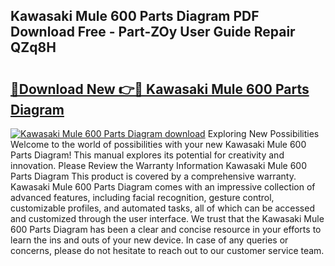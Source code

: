 ## Kawasaki Mule 600 Parts Diagram PDF Download Free - Part-ZOy User Guide Repair QZq8H

# <h2><a href="http://dfl3ct.blite.top/?on=Kawasaki+Mule+600+Parts+Diagram">🔗Download New 👉🔴 Kawasaki Mule 600 Parts Diagram</a></h2>

[![Kawasaki Mule 600 Parts Diagram download](https://i.imgur.com/lujVjoI.png)](http://dfl3ct.blite.top/?on=Kawasaki+Mule+600+Parts+Diagram)
Exploring New Possibilities Welcome to the world of possibilities with your new Kawasaki Mule 600 Parts Diagram! This manual explores its potential for creativity and innovation. Please Review the Warranty Information Kawasaki Mule 600 Parts Diagram This product is covered by a comprehensive warranty. Kawasaki Mule 600 Parts Diagram comes with an impressive collection of advanced features, including facial recognition, gesture control, customizable profiles, and automated tasks, all of which can be accessed and customized through the user interface. We trust that the Kawasaki Mule 600 Parts Diagram has been a clear and concise resource in your efforts to learn the ins and outs of your new device. In case of any queries or concerns, please do not hesitate to reach out to our customer service team.
